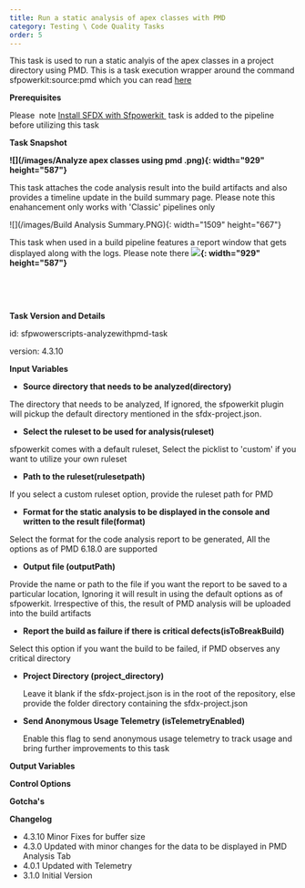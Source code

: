 ```yaml
---
title: Run a static analysis of apex classes with PMD
category: Testing \ Code Quality Tasks
order: 5
---
```


This task is used to run a static analyis of the apex classes in a project directory using PMD. This is a task execution wrapper around the command sfpowerkit:source:pmd which you can read [here](https://github.com/Accenture/sfpowerkit)

**Prerequisites**

Please&nbsp; note [Install SFDX with Sfpowerkit&nbsp;](/Tasks/Common-Utility-Tasks/Install%20SFDX%20CLI/) task is added to the pipeline before utilizing this task



**Task Snapshot**

**![](/images/Analyze apex classes using pmd .png){: width="929" height="587"}**

This task attaches the code analysis result into the build artifacts and also provides a timeline update in the build summary page. Please note this enahancement only works with 'Classic' pipelines only

![](/images/Build Analysis Summary.PNG){: width="1509" height="667"}


This task when used in a build pipeline features a report window that gets displayed along with the logs. Please note there
**![](/images/PMDDashbboard.png){: width="929" height="587"}**

&nbsp;

&nbsp;

**Task Version and Details**

id: sfpwowerscripts-analyzewithpmd-task

version: 4.3.10

**Input Variables**

* **Source directory that needs to be analyzed(directory)**

The directory that needs to be analyzed, If ignored, the sfpowerkit plugin will pickup the default directory mentioned in the sfdx-project.json.

* **Select the ruleset to be used for analysis(ruleset)**

sfpowerkit comes with a default ruleset, Select the picklist to 'custom' if you want to utilize your own ruleset

* **Path to the ruleset(rulesetpath)**

If you select a custom ruleset option, provide the ruleset path for PMD

* **Format for the static analysis to be displayed in the console and written to the result file(format)**

Select the format for the code analysis report to be generated, All the options as of PMD 6.18.0 are supported

* **Output file (outputPath)**

Provide the name or path to the file if you want the report to be saved to a particular location, Ignoring it will result in using the default options as of sfpowerkit. Irrespective of this, the result of PMD analysis will be uploaded into the build artifacts

* **Report the build as failure if there is critical defects(isToBreakBuild)**

Select this option if you want the build to be failed, if PMD observes any critical directory

* **Project Directory (project\_directory)**

  Leave it blank if the sfdx-project.json is in the root of the repository, else provide the folder directory containing the sfdx-project.json

* **Send Anonymous Usage Telemetry (isTelemetryEnabled)**

   Enable this flag to send anonymous usage telemetry to track usage and bring further improvements to this task


**Output Variables**

**Control Options**

**Gotcha's**

**Changelog**

* 4.3.10 Minor Fixes for buffer size 
* 4.3.0  Updated with minor changes for the data to be displayed in PMD Analysis Tab
* 4\.0.1 Updated with Telemetry
* 3\.1.0 Initial Version